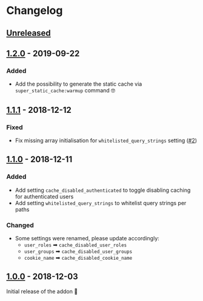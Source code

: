 # Changelog

## [Unreleased]

## [1.2.0] - 2019-09-22

### Added

* Add the possibility to generate the static cache via `super_static_cache:warmup` command 🤓

## [1.1.1] - 2018-12-12

### Fixed

* Fix missing array initialisation for `whitelisted_query_strings` setting ([#2](https://github.com/wanze/SuperStaticCache/issues/2))

## [1.1.0] - 2018-12-11

### Added

* Add setting `cache_disabled_authenticated` to toggle disabling caching for authenticated users 
* Add setting `whitelisted_query_strings` to whitelist query strings per paths

### Changed

* Some settings were renamed, please update accordingly:
  * `user_roles` ➡ `cache_disabled_user_roles` 
  * `user_groups` ➡ `cache_disabled_user_groups`
  * `cookie_name` ➡ `cache_disabled_cookie_name`

## [1.0.0] - 2018-12-03

Initial release of the addon 🐣

[Unreleased]: https://github.com/wanze/SuperStaticCache/compare/v1.2.0...HEAD
[1.0.0]: https://github.com/wanze/SuperStaticCache/releases/tag/v1.0.0
[1.1.0]: https://github.com/wanze/SuperStaticCache/releases/tag/v1.1.0
[1.1.1]: https://github.com/wanze/SuperStaticCache/releases/tag/v1.1.1
[1.2.0]: https://github.com/wanze/SuperStaticCache/releases/tag/v1.2.0
